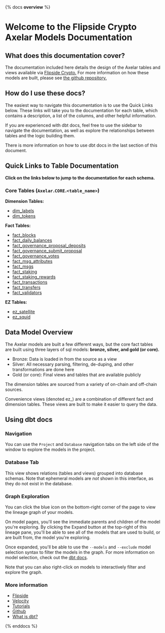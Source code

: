 {% docs __overview__ %}

# Welcome to the Flipside Crypto Axelar Models Documentation

## **What does this documentation cover?**
The documentation included here details the design of the Axelar
 tables and views available via [Flipside Crypto.](https://flipsidecrypto.xyz/) For more information on how these models are built, please see [the github repository.](https://github.com/flipsideCrypto/axelar-models/)

## **How do I use these docs?**
The easiest way to navigate this documentation is to use the Quick Links below. These links will take you to the documentation for each table, which contains a description, a list of the columns, and other helpful information.

If you are experienced with dbt docs, feel free to use the sidebar to navigate the documentation, as well as explore the relationships between tables and the logic building them.

There is more information on how to use dbt docs in the last section of this document.

## **Quick Links to Table Documentation**

**Click on the links below to jump to the documentation for each schema.**

### Core Tables (`Axelar`.`CORE`.`<table_name>`)

**Dimension Tables:**
- [dim_labels](#!/model/model.axelar_models.core__dim_labels)
- [dim_tokens](#!/model/model.axelar_models.core__dim_tokens)

**Fact Tables:**
- [fact_blocks](#!/model/model.axelar.core__fact_blocks)
- [fact_daily_balances](#!/model/model.axelar.core__fact_daily_balances)
- [fact_governance_proposal_deposits](#!/model/model.axelar.core__fact_governance_proposal_deposits)
- [fact_governance_submit_proposal](#!/model/model.axelar.core__fact_governance_submit_proposal)
- [fact_governance_votes](#!/model/model.axelar.core__fact_governance_votes)
- [fact_msg_attributes](#!/model/model.axelar.core__fact_msg_attributes)
- [fact_msgs](#!/model/model.axelar.core__fact_msgs)
- [fact_staking](#!/model/model.axelar.core__fact_staking)
- [fact_staking_rewards](#!/model/model.axelar.core__fact_staking_rewards)
- [fact_transactions](#!/model/model.axelar.core__fact_transactions)
- [fact_transfers](#!/model/model.axelar.core__fact_transfers)
- [fact_validators](#!/model/model.axelar.core__fact_validators)

**EZ Tables:**
- [ez_satellite](#!/model/model.axelar.core__ez_satellite)
- [ez_squid](#!/model/model.axelar.core__ez_squid)

## **Data Model Overview**

The Axelar models are built a few different ways, but the core fact tables are built using three layers of sql models: **bronze, silver, and gold (or core).**

- Bronze: Data is loaded in from the source as a view
- Silver: All necessary parsing, filtering, de-duping, and other transformations are done here
- Gold (or core): Final views and tables that are available publicly

The dimension tables are sourced from a variety of on-chain and off-chain sources.

Convenience views (denoted ez_) are a combination of different fact and dimension tables. These views are built to make it easier to query the data.

## **Using dbt docs**
### Navigation

You can use the ```Project``` and ```Database``` navigation tabs on the left side of the window to explore the models in the project.

### Database Tab

This view shows relations (tables and views) grouped into database schemas. Note that ephemeral models are *not* shown in this interface, as they do not exist in the database.

### Graph Exploration

You can click the blue icon on the bottom-right corner of the page to view the lineage graph of your models.

On model pages, you'll see the immediate parents and children of the model you're exploring. By clicking the Expand button at the top-right of this lineage pane, you'll be able to see all of the models that are used to build, or are built from, the model you're exploring.

Once expanded, you'll be able to use the ```--models``` and ```--exclude``` model selection syntax to filter the models in the graph. For more information on model selection, check out the [dbt docs](https://docs.getdbt.com/docs/model-selection-syntax).

Note that you can also right-click on models to interactively filter and explore the graph.


### **More information**
- [Flipside](https://flipsidecrypto.xyz/)
- [Velocity](https://app.flipsidecrypto.com/velocity?nav=Discover)
- [Tutorials](https://docs.flipsidecrypto.com/our-data/tutorials)
- [Github](https://github.com/FlipsideCrypto/axelar-models)
- [What is dbt?](https://docs.getdbt.com/docs/introduction)

{% enddocs %}
